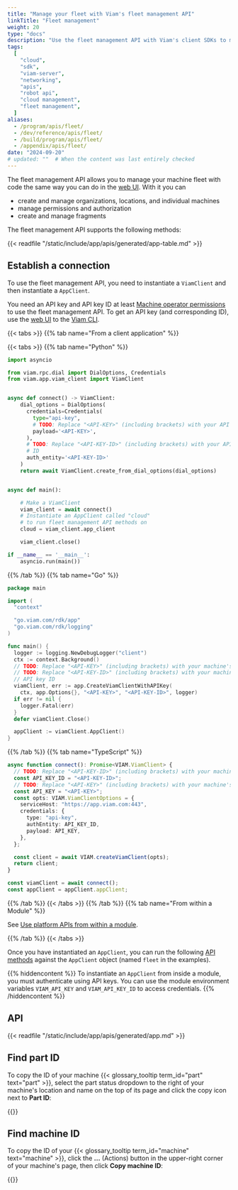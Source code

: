 ```yaml
---
title: "Manage your fleet with Viam's fleet management API"
linkTitle: "Fleet management"
weight: 20
type: "docs"
description: "Use the fleet management API with Viam's client SDKs to manage your machine fleet with code."
tags:
  [
    "cloud",
    "sdk",
    "viam-server",
    "networking",
    "apis",
    "robot api",
    "cloud management",
    "fleet management",
  ]
aliases:
  - /program/apis/fleet/
  - /dev/reference/apis/fleet/
  - /build/program/apis/fleet/
  - /appendix/apis/fleet/
date: "2024-09-20"
# updated: ""  # When the content was last entirely checked
---
```


The fleet management API allows you to manage your machine fleet with code the same way you can do in the [web UI](https://app.viam.com/).
With it you can

- create and manage organizations, locations, and individual machines
- manage permissions and authorization
- create and manage fragments

The fleet management API supports the following methods:

{{< readfile "/static/include/app/apis/generated/app-table.md" >}}

## Establish a connection

To use the fleet management API, you need to instantiate a `ViamClient` and then instantiate a `AppClient`.

You need an API key and API key ID at least [Machine operator permissions](/manage/manage/rbac/#organization-settings-and-roles) to use the fleet management API.
To get an API key (and corresponding ID), use the [web UI](/operate/control/api-keys/#add-an-api-key)
to the [Viam CLI](/dev/tools/cli/#create-an-organization-api-key).

{{< tabs >}}
{{% tab name="From a client application" %}}

{{< tabs >}}
{{% tab name="Python" %}}

```python {class="line-numbers linkable-line-numbers" data-line="12,16"}
import asyncio

from viam.rpc.dial import DialOptions, Credentials
from viam.app.viam_client import ViamClient


async def connect() -> ViamClient:
    dial_options = DialOptions(
      credentials=Credentials(
        type="api-key",
        # TODO: Replace "<API-KEY>" (including brackets) with your API key
        payload='<API-KEY>',
      ),
      # TODO: Replace "<API-KEY-ID>" (including brackets) with your API key
      # ID
      auth_entity='<API-KEY-ID>'
    )
    return await ViamClient.create_from_dial_options(dial_options)


async def main():

    # Make a ViamClient
    viam_client = await connect()
    # Instantiate an AppClient called "cloud"
    # to run fleet management API methods on
    cloud = viam_client.app_client

    viam_client.close()

if __name__ == '__main__':
    asyncio.run(main())
```

{{% /tab %}}
{{% tab name="Go" %}}

```go {class="line-numbers linkable-line-numbers" data-line="16"}
package main

import (
  "context"

  "go.viam.com/rdk/app"
  "go.viam.com/rdk/logging"
)

func main() {
  logger := logging.NewDebugLogger("client")
  ctx := context.Background()
  // TODO: Replace "<API-KEY>" (including brackets) with your machine's API key
  // TODO: Replace "<API-KEY-ID>" (including brackets) with your machine's
  // API key ID
  viamClient, err := app.CreateViamClientWithAPIKey(
    ctx, app.Options{}, "<API-KEY>", "<API-KEY-ID>", logger)
  if err != nil {
    logger.Fatal(err)
  }
  defer viamClient.Close()

  appClient := viamClient.AppClient()
}
```

{{% /tab %}}
{{% tab name="TypeScript" %}}

```ts {class="line-numbers linkable-line-numbers" data-line="3,5"}
async function connect(): Promise<VIAM.ViamClient> {
  // TODO: Replace "<API-KEY-ID>" (including brackets) with your machine's
  const API_KEY_ID = "<API-KEY-ID>";
  // TODO: Replace "<API-KEY>" (including brackets) with your machine's API key
  const API_KEY = "<API-KEY>";
  const opts: VIAM.ViamClientOptions = {
    serviceHost: "https://app.viam.com:443",
    credentials: {
      type: "api-key",
      authEntity: API_KEY_ID,
      payload: API_KEY,
    },
  };

  const client = await VIAM.createViamClient(opts);
  return client;
}

const viamClient = await connect();
const appClient = appClient.appClient;
```

{{% /tab %}}
{{< /tabs >}}
{{% /tab %}}
{{% tab name="From within a Module" %}}

See [Use platform APIs from within a module](/operate/modules/other-hardware/create-module/platform-apis/).

{{% /tab %}}
{{< /tabs >}}

Once you have instantiated an `AppClient`, you can run the following [API methods](#api) against the `AppClient` object (named `fleet` in the examples).

{{% hiddencontent %}}
To instantiate an `AppClient` from inside a module, you must authenticate using API keys.
You can use the module environment variables `VIAM_API_KEY` and `VIAM_API_KEY_ID` to access credentials.
{{% /hiddencontent %}}

## API

{{< readfile "/static/include/app/apis/generated/app.md" >}}

## Find part ID

To copy the ID of your machine {{< glossary_tooltip term_id="part" text="part" >}}, select the part status dropdown to the right of your machine's location and name on the top of its page and click the copy icon next to **Part ID**:

{{<imgproc src="/build/program/data-client/grab-part-id.png" resize="1000x" class="shadow imgzoom" style="width: 500px" declaredimensions=true alt="Part ID displayed in the web UI.">}}

## Find machine ID

To copy the ID of your {{< glossary_tooltip term_id="machine" text="machine" >}}, click the **...** (Actions) button in the upper-right corner of your machine's page, then click **Copy machine ID**:

{{<imgproc src="/fleet/app-usage/copy-machine-id.png" resize="1000x" class="shadow imgzoom" style="width: 500px" declaredimensions=true alt="Machine ID in the actions dropdown in the web UI.">}}
